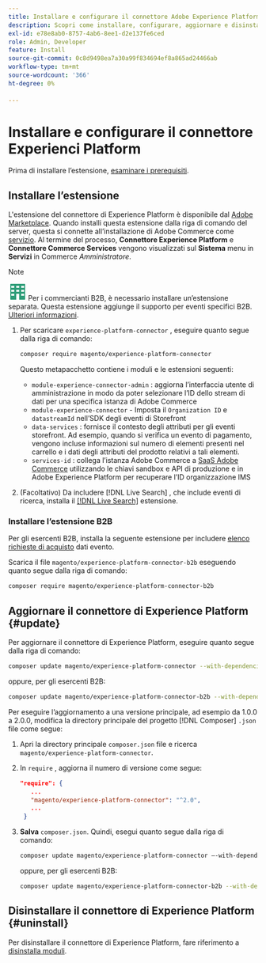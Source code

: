 ```yaml
---
title: Installare e configurare il connettore Adobe Experience Platform da Adobe Commerce
description: Scopri come installare, configurare, aggiornare e disinstallare il connettore Adobe Experience Platform da Adobe Commerce.
exl-id: e78e8ab0-8757-4ab6-8ee1-d2e137fe6ced
role: Admin, Developer
feature: Install
source-git-commit: 0c8d9498ea7a30a99f834694ef8a865ad24466ab
workflow-type: tm+mt
source-wordcount: '366'
ht-degree: 0%

---
```


# Installare e configurare il connettore Experienci Platform

Prima di installare l’estensione, [esaminare i prerequisiti](overview.md#prereqs).

## Installare l’estensione

L&#39;estensione del connettore di Experience Platform è disponibile dal [Adobe Marketplace](https://commercemarketplace.adobe.com/magento-experience-platform-connector.html). Quando installi questa estensione dalla riga di comando del server, questa si connette all’installazione di Adobe Commerce come [servizio](../landing/saas.md). Al termine del processo, **Connettore Experience Platform** e **Connettore Commerce Services** vengono visualizzati sul **Sistema** menu in **Servizi** in Commerce _Amministratore_.

>[!NOTE]
>
>![B2B per Adobe Commerce](../assets/b2b.svg) Per i commercianti B2B, è necessario installare un’estensione separata. Questa estensione aggiunge il supporto per eventi specifici B2B. [Ulteriori informazioni](#install-the-b2b-extension).


1. Per scaricare `experience-platform-connector` , eseguire quanto segue dalla riga di comando:

   ```bash
   composer require magento/experience-platform-connector
   ```

   Questo metapacchetto contiene i moduli e le estensioni seguenti:

   * `module-experience-connector-admin` : aggiorna l’interfaccia utente di amministrazione in modo da poter selezionare l’ID dello stream di dati per una specifica istanza di Adobe Commerce
   * `module-experience-connector` - Imposta il `Organization ID` e `datastreamId` nell’SDK degli eventi di Storefront
   * `data-services` : fornisce il contesto degli attributi per gli eventi storefront. Ad esempio, quando si verifica un evento di pagamento, vengono incluse informazioni sul numero di elementi presenti nel carrello e i dati degli attributi del prodotto relativi a tali elementi.
   * `services-id` : collega l’istanza Adobe Commerce a [SaaS Adobe Commerce](../landing/saas.md) utilizzando le chiavi sandbox e API di produzione e in Adobe Experience Platform per recuperare l’ID organizzazione IMS

1. (Facoltativo) Da includere [!DNL Live Search] , che include eventi di ricerca, installa il [[!DNL Live Search]](../live-search/install.md) estensione.

### Installare l’estensione B2B

Per gli esercenti B2B, installa la seguente estensione per includere [elenco richieste di acquisto](events.md#b2b-events) dati evento.

Scarica il file `magento/experience-platform-connector-b2b` eseguendo quanto segue dalla riga di comando:

```bash
composer require magento/experience-platform-connector-b2b
```

## Aggiornare il connettore di Experience Platform {#update}

Per aggiornare il connettore di Experience Platform, eseguire quanto segue dalla riga di comando:

```bash
composer update magento/experience-platform-connector --with-dependencies
```

oppure, per gli esercenti B2B:

```bash
composer update magento/experience-platform-connector-b2b --with-dependencies
```

Per eseguire l’aggiornamento a una versione principale, ad esempio da 1.0.0 a 2.0.0, modifica la directory principale del progetto [!DNL Composer] `.json` file come segue:

1. Apri la directory principale `composer.json` file e ricerca `magento/experience-platform-connector`.

1. In `require` , aggiorna il numero di versione come segue:

   ```json
   "require": {
      ...
      "magento/experience-platform-connector": "^2.0",
      ...
    }
   ```

1. **Salva** `composer.json`. Quindi, esegui quanto segue dalla riga di comando:

   ```bash
   composer update magento/experience-platform-connector –-with-dependencies
   ```

   oppure, per gli esercenti B2B:

   ```bash
   composer update magento/experience-platform-connector-b2b --with-dependencies
   ```

## Disinstallare il connettore di Experience Platform {#uninstall}

Per disinstallare il connettore di Experience Platform, fare riferimento a [disinstalla moduli](https://experienceleague.adobe.com/docs/commerce-operations/installation-guide/tutorials/uninstall-modules.html).
